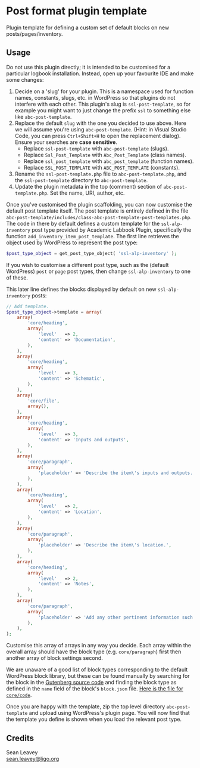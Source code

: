 # Post format plugin template
Plugin template for defining a custom set of default blocks on new posts/pages/inventory.

## Usage
Do not use this plugin directly; it is intended to be customised for a particular logbook installation.
Instead, open up your favourite IDE and make some changes:

1. Decide on a 'slug' for your plugin. This is a namespace used for function names, constants, slugs,
   etc. in WordPress so that plugins do not interfere with each other. This plugin's slug is
   `ssl-post-template`, so for example you might want to just change the prefix `ssl` to something
   else like `abc-post-template`.
2. Replace the default `slug` with the one you decided to use above. Here we will assume you're using
   `abc-post-template`. (Hint: in Visual Studio Code, you can press `Ctrl+Shift+H` to open the replacement dialog). Ensure your searches are **case sensitive**.
    - Replace `ssl-post-template` with `abc-post-template` (slugs).
    - Replace `Ssl_Post_Template` with `Abc_Post_Template` (class names).
    - Replace `ssl_post_template` with `abc_post_template` (function names).
    - Replace `SSL_POST_TEMPLATE` with `ABC_POST_TEMPLATE` (constants).
4. Rename the `ssl-post-template.php` file to `abc-post-template.php`, and the `ssl-post-template`
   directory to `abc-post-template`.
5. Update the plugin metadata in the top (comment) section of `abc-post-template.php`. Set the
   name, URI, author, etc.

Once you've customised the plugin scaffolding, you can now customise the default post template
itself. The post template is entirely defined in the file `abc-post-template/includes/class-abc-post-template-post-templates.php`. The code in there by default defines a custom template
for the `ssl-alp-inventory` post type provided by Academic Labbook Plugin, specifically the function
`add_inventory_item_post_template`. The first line retrieves the object used by WordPress to
represent the post type:

```php
$post_type_object = get_post_type_object( 'ssl-alp-inventory' );
```

If you wish to customise a different post type, such as the (default WordPress) `post` or `page`
post types, then change `ssl-alp-inventory` to one of these.

This later line defines the blocks displayed by default on new `ssl-alp-inventory` posts:

```php
// Add template.
$post_type_object->template = array(
    array(
        'core/heading',
        array(
            'level'   => 2,
            'content' => 'Documentation',
        ),
    ),
    array(
        'core/heading',
        array(
            'level'   => 3,
            'content' => 'Schematic',
        ),
    ),
    array(
        'core/file',
        array(),
    ),
    array(
        'core/heading',
        array(
            'level'   => 3,
            'content' => 'Inputs and outputs',
        ),
    ),
    array(
        'core/paragraph',
        array(
            'placeholder' => 'Describe the item\'s inputs and outputs. Useful information to include could be for example signal type (single ended, differential, floating, etc.), input or output impedance (zero, 50Ω, infinite, etc.), maximum input/output voltage, etc.',
        ),
    ),
    array(
        'core/heading',
        array(
            'level'   => 2,
            'content' => 'Location',
        ),
    ),
    array(
        'core/paragraph',
        array(
            'placeholder' => 'Describe the item\'s location.',
        ),
    ),
    array(
        'core/heading',
        array(
            'level'   => 2,
            'content' => 'Notes',
        ),
    ),
    array(
        'core/paragraph',
        array(
            'placeholder' => 'Add any other pertinent information such as links to relevant posts, observations of strange behaviour, etc.',
        ),
    ),
);
```

Customise this array of arrays in any way you decide. Each array within the overall array should
have the block type (e.g. `core/paragraph`) first then another array of block settings second.

We are unaware of a good list of block types corresponding to the default WordPress block library,
but these can be found manually by searching for the block in the [Gutenberg source code](https://github.com/WordPress/gutenberg/tree/master/packages/block-library/src)
and finding the block type as defined in the `name` field of the block's `block.json` file.
[Here is the file for `core/code`](https://github.com/WordPress/gutenberg/blob/master/packages/block-library/src/code/block.json).

Once you are happy with the template, zip the top level directory `abc-post-template` and upload using WordPress's plugin page. You will
now find that the template you define is shown when you load the relevant post type.

## Credits

Sean Leavey  
<sean.leavey@ligo.org>
